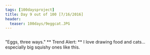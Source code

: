 ```yaml
---
tags: [100daysproject]
title: Day 9 out of 100 [7/16/2016]
header:
  teaser: 100days/9eggcat.JPG
---
```


<img src="{{ site.url }}{{ site.baseurl }}/images/100days/9eggcat.JPG" alt="">


"Eggs, three ways."
** Trend Alert: ** I love drawing food and cats... especially big squishy ones like this.


